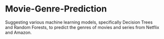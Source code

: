 # Movie-Genre-Prediction

Suggesting various machine learning models, specifically Decision Trees and Random Forests, to predict the genres of movies and series from Netflix and Amazon.
